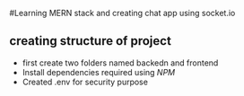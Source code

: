 #Learning MERN stack and creating chat app using socket.io

## creating structure of project

- first create two folders named backedn and frontend
- Install dependencies required using *NPM*
- Created .env for security purpose